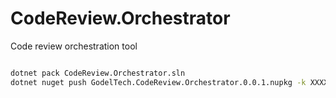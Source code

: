 # CodeReview.Orchestrator
Code review orchestration tool

```bash

dotnet pack CodeReview.Orchestrator.sln
dotnet nuget push GodelTech.CodeReview.Orchestrator.0.0.1.nupkg -k XXXXX -s https://api.nuget.org/v3/index.json

```
